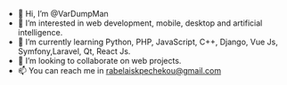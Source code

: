 - 👋 Hi, I’m @VarDumpMan
- 👀 I’m interested in web development, mobile, desktop and artificial intelligence.
- 🌱 I’m currently learning Python, PHP, JavaScript, C++, Django, Vue Js, Symfony,Laravel, Qt, React Js.
- 💞️ I’m looking to collaborate on web projects.
- 📫 You can reach me in rabelaiskpechekou@gmail.com

<!---
VarDumpMan/VarDumpMan is a ✨ special ✨ repository because its `README.md` (this file) appears on your GitHub profile.
You can click the Preview link to take a look at your changes.
--->

